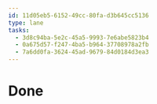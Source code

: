 ```yaml
---
id: 11d05eb5-6152-49cc-80fa-d3b645cc5136
type: lane
tasks:
  - 3d8c94ba-5e2c-45a5-9993-7e6abe5823b4
  - 0a675d57-f247-4ba5-b964-37708978a2fb
  - 7a6dd0fa-3624-45ad-9679-84d0184d3ea3
---
```


# Done
